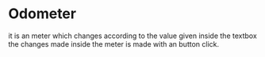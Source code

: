 # Odometer

it is an meter which changes according to the value given inside the textbox the changes made inside the meter is made with an button click.
